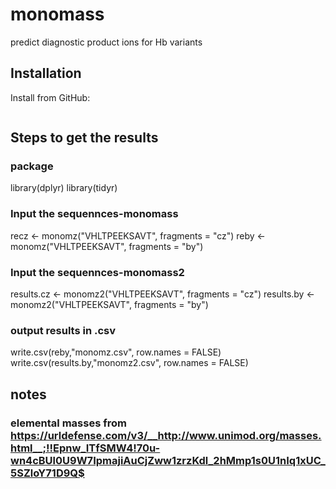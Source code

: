 monomass
================
predict diagnostic product ions for Hb variants
## Installation

Install from GitHub:

``` 

```


## Steps to get the results
### package
library(dplyr)
library(tidyr)

### Input the sequennces-monomass
recz <- monomz("VHLTPEEKSAVT", fragments = "cz")
reby <- monomz("VHLTPEEKSAVT", fragments = "by")
### Input the sequennces-monomass2
results.cz <- monomz2("VHLTPEEKSAVT", fragments = "cz")
results.by <- monomz2("VHLTPEEKSAVT", fragments = "by")

### output results in .csv
write.csv(reby,"monomz.csv", row.names = FALSE)
write.csv(results.by,"monomz2.csv", row.names = FALSE)

## notes
### elemental masses from https://urldefense.com/v3/__http://www.unimod.org/masses.html__;!!Epnw_ITfSMW4!70u-wn4cBUl0U9W7IpmajiAuCjZww1zrzKdl_2hMmp1s0U1nIq1xUC_5SZloY71D9Q$ 
